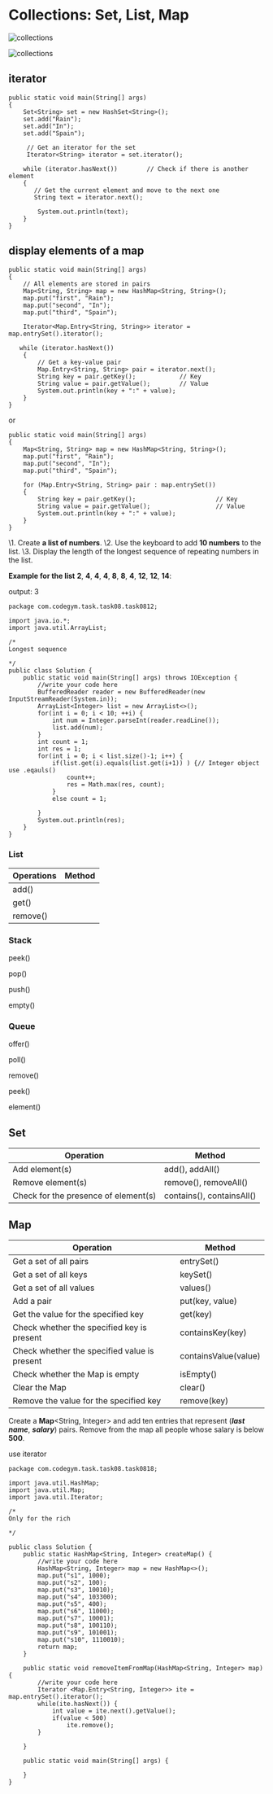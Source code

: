 # Collections: Set, List, Map

![collections](collections.png)

![collections](collections_sheet.png)



## iterator

```{java}
public static void main(String[] args)
{
    Set<String> set = new HashSet<String>();
    set.add("Rain");
    set.add("In");
    set.add("Spain");

     // Get an iterator for the set
     Iterator<String> iterator = set.iterator();

    while (iterator.hasNext())        // Check if there is another element
    {
       // Get the current element and move to the next one
       String text = iterator.next();

        System.out.println(text);
    }
}
```



## display elements of a map

```{java}
public static void main(String[] args)
{
    // All elements are stored in pairs
    Map<String, String> map = new HashMap<String, String>();
    map.put("first", "Rain");
    map.put("second", "In");
    map.put("third", "Spain");

    Iterator<Map.Entry<String, String>> iterator = map.entrySet().iterator();

   while (iterator.hasNext())
    {
        // Get a key-value pair
        Map.Entry<String, String> pair = iterator.next();
        String key = pair.getKey();            // Key
        String value = pair.getValue();        // Value
        System.out.println(key + ":" + value);
    }
}
```

or

```{java}
public static void main(String[] args)
{
    Map<String, String> map = new HashMap<String, String>();
    map.put("first", "Rain");
    map.put("second", "In");
    map.put("third", "Spain");

    for (Map.Entry<String, String> pair : map.entrySet())
    {
        String key = pair.getKey();                      // Key
        String value = pair.getValue();                  // Value
        System.out.println(key + ":" + value);
    }
}
```



\1. Create **a list of numbers**.
\2. Use the keyboard to add **10 numbers** to the list.
\3. Display the length of the longest sequence of repeating numbers in the list.

**Example for the list** **2**, **4**, **4**, **4**, **8**, **8**, **4**, **12**, **12**, **14**:

output: 3



```{java}
package com.codegym.task.task08.task0812;

import java.io.*;
import java.util.ArrayList;

/* 
Longest sequence

*/
public class Solution {
    public static void main(String[] args) throws IOException {
        //write your code here
        BufferedReader reader = new BufferedReader(new InputStreamReader(System.in));
        ArrayList<Integer> list = new ArrayList<>();
        for(int i = 0; i < 10; ++i) {
            int num = Integer.parseInt(reader.readLine());
            list.add(num);
        }
        int count = 1;
        int res = 1;
        for(int i = 0; i < list.size()-1; i++) {
            if(list.get(i).equals(list.get(i+1)) ) {// Integer object use .eqauls()
                count++;
                res = Math.max(res, count);
            }
            else count = 1;
            
        }
        System.out.println(res);
    }
}
```

### List

| Operations | Method |
| ---------- | ------ |
| add()      |        |
| get()      |        |
| remove()   |        |

### Stack

peek()

pop()

push()

empty()



### Queue

offer()

poll()

remove()

peek()

element()



## Set

| Operation                            | Method                    |
| ------------------------------------ | ------------------------- |
| Add element(s)                       | add(), addAll()           |
| Remove element(s)                    | remove(), removeAll()     |
| Check for the presence of element(s) | contains(), containsAll() |



## Map

| Operation                                    | Method               |
| -------------------------------------------- | -------------------- |
| Get a set of all pairs                       | entrySet()           |
| Get a set of all keys                        | keySet()             |
| Get a set of all values                      | values()             |
| Add a pair                                   | put(key, value)      |
| Get the value for the specified key          | get(key)             |
| Check whether the specified key is present   | containsKey(key)     |
| Check whether the specified value is present | containsValue(value) |
| Check whether the Map is empty               | isEmpty()            |
| Clear the Map                                | clear()              |
| Remove the value for the specified key       | remove(key)          |



Create a **Map**<String, Integer> and add ten entries that represent (***last name***, ***salary***) pairs.
Remove from the map all people whose salary is below **500**.

use iterator

```{java}
package com.codegym.task.task08.task0818;

import java.util.HashMap;
import java.util.Map;
import java.util.Iterator;

/* 
Only for the rich

*/

public class Solution {
    public static HashMap<String, Integer> createMap() {
        //write your code here
        HashMap<String, Integer> map = new HashMap<>();
        map.put("s1", 1000);
        map.put("s2", 100);
        map.put("s3", 10010);
        map.put("s4", 103300);
        map.put("s5", 400);
        map.put("s6", 11000);
        map.put("s7", 10001);
        map.put("s8", 100110);
        map.put("s9", 101001);
        map.put("s10", 1110010);
        return map;
    }

    public static void removeItemFromMap(HashMap<String, Integer> map) {
        //write your code here
        Iterator <Map.Entry<String, Integer>> ite = map.entrySet().iterator();
        while(ite.hasNext()) {
            int value = ite.next().getValue();
            if(value < 500)
                ite.remove();
        }
        
    }

    public static void main(String[] args) {

    }
}
```



